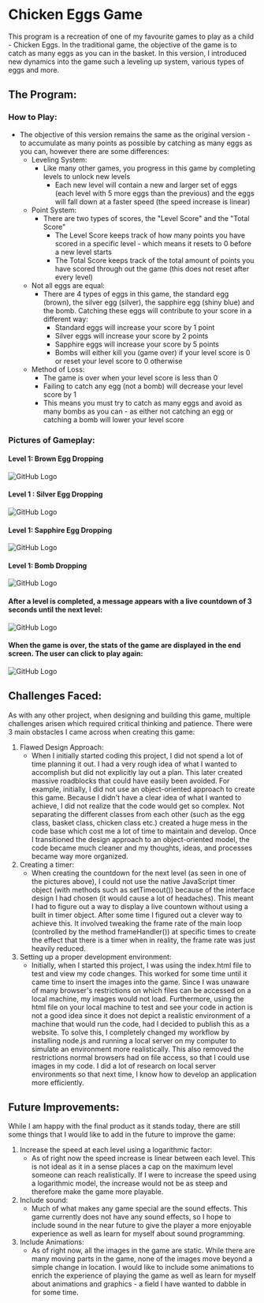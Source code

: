 # Chicken Eggs Game
This program is a recreation of one of my favourite games to play as a child - Chicken Eggs. In the traditional game, the objective of the game is to catch as many eggs as you can in the basket. In this version, I introduced new dynamics into the game such a leveling up system, various types of eggs and more.

## The Program:
### How to Play:
* The objective of this version remains the same as the original version - to accumulate as many points as possible by catching as many eggs as you can, however there are some differences:
	* Leveling System:
		* Like many other games, you progress in this game by completing levels to unlock new levels
			* Each new level will contain a new and larger set of eggs (each level with 5 more eggs than the previous) and the eggs will fall down at a faster speed (the speed increase is linear)
	* Point System:
		* There are two types of scores, the "Level Score" and the "Total Score"
			* The Level Score keeps track of how many points you have scored in a specific level - which means it resets to 0 before a new level starts
			* The Total Score keeps track of the total amount of points you have scored through out the game (this does not reset after every level)
	* Not all eggs are equal:
		* There are 4 types of eggs in this game, the standard egg (brown), the silver egg (silver), the sapphire egg (shiny blue) and the bomb. Catching these eggs will contribute to your score in a different way:
			* Standard eggs will increase your score by 1 point
			* Silver eggs will increase your score by 2 points
			* Sapphire eggs will increase your score by 5 points
			* Bombs will either kill you (game over) if your level score is 0 or reset your level score to 0 otherwise
	* Method of Loss:
		* The game is over when your level score is less than 0
		* Failing to catch any egg (not a bomb) will decrease your level score by 1
		* This means you must try to catch as many eggs and avoid as many bombs as you can - as either not catching an egg or catching a bomb will lower your level score
### Pictures of Gameplay:

#### Level 1: Brown Egg Dropping
![GitHub Logo](images/BrownScreenshot.png)

#### Level 1 : Silver Egg Dropping
![GitHub Logo](images/SilverScreenshot.png)

#### Level 1: Sapphire Egg Dropping
![GitHub Logo](images/SapphireScreenshot.png)

#### Level 1: Bomb Dropping
![GitHub Logo](images/BombScreenshot.png)

#### After a level is completed, a message appears with a live countdown of 3 seconds until the next level:
![GitHub Logo](images/LevelCompleteScreenshot.png)

#### When the game is over, the stats of the game are displayed in the end screen. The user can click to play again:
![GitHub Logo](images/GameOverScreenshot.png)

## Challenges Faced:
As with any other project, when designing and building this game, multiple challenges arisen which required critical thinking and patience. There were 3 main obstacles I came across when creating this game:
1. Flawed Design Approach:
	* When I initially started coding this project, I did not spend a lot of time planning it out. I had a very rough idea of what I wanted to accomplish but did not explicitly lay out a plan. This later created massive roadblocks that could have easily been avoided. For example, initially, I did not use an object-oriented approach to create this game. Because I didn't have a clear idea of what I wanted to achieve, I did not realize that the code would get so complex. Not separating the different classes from each other (such as the egg class, basket class, chicken class etc.) created a huge mess in the code base which cost me a lot of time to maintain and develop. Once I transitioned the design approach to an object-oriented model, the code became much cleaner and my thoughts, ideas, and processes became way more organized.
2. Creating a timer:
	* When creating the countdown for the next level (as seen in one of the pictures above), I could not use the native JavaScript timer object (with methods such as setTimeout()) because of the interface design I had chosen (it would cause a lot of headaches). This meant I had to figure out a way to display a live countown without using a built in timer object. After some time I figured out a clever way to achieve this. It involved tweaking the frame rate of the main loop (controlled by the method frameHandler()) at specific times to create the effect that there is a timer when in reality, the frame rate was just heavily reduced.
3. Setting up a proper development environment:
	* Initially, when I started this project, I was using the index.html file to test and view my code changes. This worked for some time until it came time to insert the images into the game. Since I was unaware of many browser's restrictions on which files can be accessed on a local machine, my images would not load. Furthermore, using the html file on your local machine to test and see your code in action is not a good idea since it does not depict a realistic environment of a machine that would run the code, had I decided to publish this as a website. To solve this, I completely changed my workflow by installing node.js and running a local server on my computer to simulate an environment more realistically. This also removed the restrictions normal browsers had on file access, so that I could use images in my code. I did a lot of research on local server environments so that next time, I know how to develop an application more efficiently.

## Future Improvements:
While I am happy with the final product as it stands today, there are still some things that I would like to add in the future to improve the game:
1. Increase the speed at each level using a logarithmic factor:
	* As of right now the speed increase is linear between each level. This is not ideal as it in a sense places a cap on the maximum level someone can reach realistically. If I were to increase the speed using a logarithmic model, the increase would not be as steep and therefore make the game more playable.
2. Include sound:
	* Much of what makes any game special are the sound effects. This game currently does not have any sound effects, so I hope to include sound in the near future to give the player a more enjoyable experience as well as learn for myself about sound programming.
3. Include Animations:
	* As of right now, all the images in the game are static. While there are many moving parts in the game, none of the images move beyond a simple change in location. I would like to include some animations to enrich the experience of playing the game as well as learn for myself about animations and graphics - a field I have wanted to dabble in for some time.